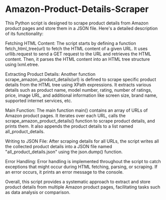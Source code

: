 # Amazon-Product-Details-Scraper

This Python script is designed to scrape product details from Amazon product pages and store them in a JSON file. Here's a detailed description of its functionality:

Fetching HTML Content: The script starts by defining a function fetch_html_tree(url) to fetch the HTML content of a given URL. It uses urllib.request to send a GET request to the URL and retrieves the HTML content. Then, it parses the HTML content into an HTML tree structure using lxml.etree.

Extracting Product Details: Another function scrape_amazon_product_details(url) is defined to scrape specific product details from the HTML tree using XPath expressions. It extracts various details such as product name, model number, rating, number of ratings, price, image URL, and additional information like screen size, brand name, supported internet services, etc.

Main Function: The main function main() contains an array of URLs of Amazon product pages. It iterates over each URL, calls the scrape_amazon_product_details() function to scrape product details, and prints them. It also appends the product details to a list named all_product_details.

Writing to JSON File: After scraping details for all URLs, the script writes all the collected product details into a JSON file named "all_product_details.json" using the json.dump() function.

Error Handling: Error handling is implemented throughout the script to catch exceptions that might occur during HTML fetching, parsing, or scraping. If an error occurs, it prints an error message to the console.

Overall, this script provides a systematic approach to extract and store product details from multiple Amazon product pages, facilitating tasks such as data analysis or comparison.

